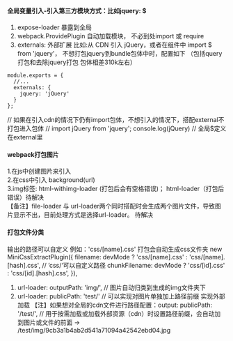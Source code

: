 #### 全局变量引入-引入第三方模块方式：比如jquery: $
1. expose-loader 暴露到全局
2. webpack.ProvidePlugin 自动加载模块， 不必到处import 或 require
3. externals: 外部扩展 比如:从 CDN 引入 jQuery，或者在组件中 import $ from 'jquery'， 不想打包jquery到bundle包体中时，配置如下 （包括query打包和去除jquery打包 包体相差310k左右）
```
module.exports = {
  //...
  externals: {
    jquery: 'jQuery'
  }
};
```
// 如果在引入cdn的情况下仍有import包体，不想引入的情况下，搭配external不打包进入包体
// import jQuery from 'jquery'; 
console.log(jQuery) // 全局$定义在external里


#### webpack打包图片
1.在js中创建图片来引入  
2.在css中引入 background(url)  
3.img标签: html-withimg-loader (打包后会有空格错误)； html-loader（打包后错误）待解决  
【备注】file-loader 与 url-loader两个同时搭配时会生成两个图片文件，导致图片显示不出，目前处理方式是选择url-loader。 待解决  

#### 打包文件分类
输出的路径可以自定义
例如：'css/[name].css' 打包会自动生成css文件夹
new MiniCssExtractPlugin({
  filename: devMode ? 'css/[name].css' : 'css/[name].[hash].css', // ’css/‘可以自定义路径
  chunkFilename: devMode ? 'css/[id].css' : 'css/[id].[hash].css',
}),
1. url-loader: outputPath: 'img/', // 图片自动归类到生成的img文件夹下
2. url-loader: publicPath: 'test/' // 可以实现对图片单独加上路径前缀 实现外部加载
【注】如果想对全局的cdn文件进行路径配置：output: publicPath: '/test/', // 用于按需加载或加载外部资源（cdn）时设置路径前缀，会自动加到图片或文件的前面 -> /test/img/9cb3a1b4ab2d541a71094a42542ebd04.jpg